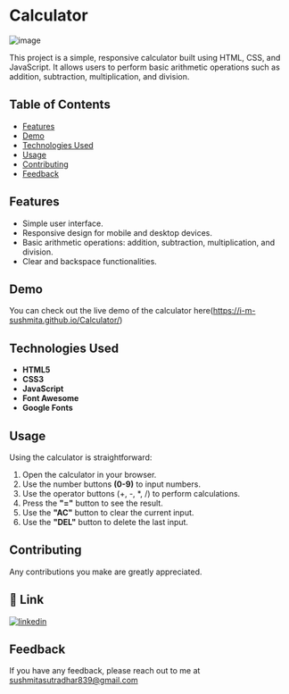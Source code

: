 
# Calculator
![image](https://github.com/I-m-Sushmita/CODSOFT-Task3-calculator/assets/144529647/5155be6a-df42-4384-825e-f59f17d3c8ca)

This project is a simple, responsive calculator built using HTML, CSS, and JavaScript. It allows users to perform basic arithmetic operations such as addition, subtraction, multiplication, and division.


## Table of Contents

- [Features](#features)
- [Demo](#demo)
- [Technologies Used](#technologies-used)
- [Usage](#usage)
- [Contributing](#contributing)
- [Feedback](#feedback)
## Features

- Simple user interface.
- Responsive design for mobile and desktop devices.
- Basic arithmetic operations: addition, subtraction, multiplication, and division.
- Clear and backspace functionalities.


## Demo

You can check out the live demo of the calculator here(https://i-m-sushmita.github.io/Calculator/)


## Technologies Used

- **HTML5**
- **CSS3**
- **JavaScript**
- **Font Awesome**
- **Google Fonts**


## Usage
Using the calculator is straightforward:

1. Open the calculator in your browser.
2. Use the number buttons **(0-9)** to input numbers.
3. Use the operator buttons (+, -, *, /)  to perform calculations.
4. Press the **"="** button to see the result.
5. Use the **"AC"** button to clear the current input.
6. Use the **"DEL"** button to delete the last input.


## Contributing

Any contributions you make are greatly appreciated.



## 🔗 Link

[![linkedin](https://img.shields.io/badge/linkedin-0A66C2?style=for-the-badge&logo=linkedin&logoColor=white)](https://www.linkedin.com/in/sushmita007/)



## Feedback

If you have any feedback, please reach out to me at sushmitasutradhar839@gmail.com

